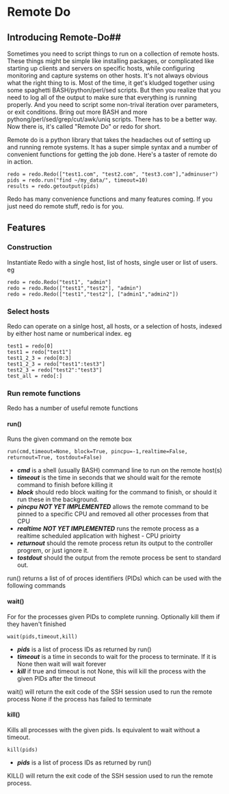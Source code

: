 # Remote Do #
## Introducing Remote-Do##
Sometimes you need to script things to run on a collection of remote hosts. 
These things might be simple like installing packages, or complicated like starting up clients and servers on specific hosts, while configuring monitoring and capture systems on other hosts. 
It's not always obvious what the right thing to is. 
Most of the time, it get's kludged together using some spaghetti BASH/python/perl/sed scripts. 
But then you realize that you need to log all of the output to make sure that everything is running properly. 
And you need to script some non-trival iteration over parameters, or exit conditions. 
Bring out more BASH and more pythong/perl/sed/grep/cut/awk/uniq scripts. 
There has to be a better way. 
Now there is, it's called "Remote Do" or redo for short. 

Remote do is a python library that takes the headaches out of setting up and running remote systems. 
It has a super simple syntax and a number of convenient functions for getting the job done. 
Here's a taster of remote do in action. 

```
redo = redo.Redo(["test1.com", "test2.com", "test3.com"],"adminuser") 
pids = redo.run("find ~/my_data/", timeout=10)
results = redo.getoutput(pids)
```

Redo has many convenience functions and many features coming. If you just need do remote stuff, redo is for you. 

## Features ##
### Construction ###
Instantiate Redo with a single host, list of hosts, single user or list of users. eg
```
redo = redo.Redo("test1", "admin"] 
redo = redo.Redo(["test1","test2"], "admin")
redo = redo.Redo(["test1","test2"], ["admin1","admin2"])
```

### Select hosts ###
Redo can operate on a sinlge host, all hosts, or a selection of hosts, indexed by either host name or numberical index. eg
```
test1 = redo[0]
test1 = redo["test1"]
test1_2_3 = redo[0:3]
test1_2_3 = redo["test1":test3"] 
test2_3 = redo["test2":"test3"]
test_all = redo[:] 
```
### Run remote functions ###
Redo has a number of useful remote functions  
#### run() ####
Runs the given command on the remote box
```
run(cmd,timeout=None, block=True, pincpu=-1,realtime=False, returnout=True, tostdout=False)
```
- ***cmd*** is a shell (usually BASH) command line to run on the remote host(s)
- ***timeout*** is the time in seconds that we should wait for the remote command to finish before killing it  
- ***block*** should redo block waiting for the command to finish, or should it run these in the background. 
- ***pincpu*** ***NOT YET IMPLEMENTED*** allows the remote command to be pinned to a specific CPU and removed all    other processes from that CPU   
- ***realtime*** ***NOT YET IMPLEMENTED*** runs the remote process as a realtime scheduled application with highest - CPU prioirty   
- ***returnout*** should the remote process retun its output to the controller progrem, or just ignore it.   
- ***tostdout*** should the output from the remote process be sent to standard out.    

run() returns a list of of proces identifiers (PIDs) which can be used with the following commands 


#### wait() ####
For for the processes given PIDs to complete running. Optionally kill them if they haven't finished
```
wait(pids,timeout,kill)
```
- ***pids*** is a list of process IDs as returned by run()
- ***timeout*** is a time in seconds to wait for the process to terminate. If it is None then wait will wait forever
- ***kill*** if true and timeout is not None, this will kill the process with the given PIDs after the timeout

wait() will return the exit code of the SSH session used to run the remote process None if the process has failed to terminate

#### kill() ####
Kills all processes with the given pids. Is equivalent to wait without a timeout. 
```
kill(pids)
```
- ***pids*** is a list of process IDs as returned by run()

KILL() will return the exit code of the SSH session used to run the remote process. 











